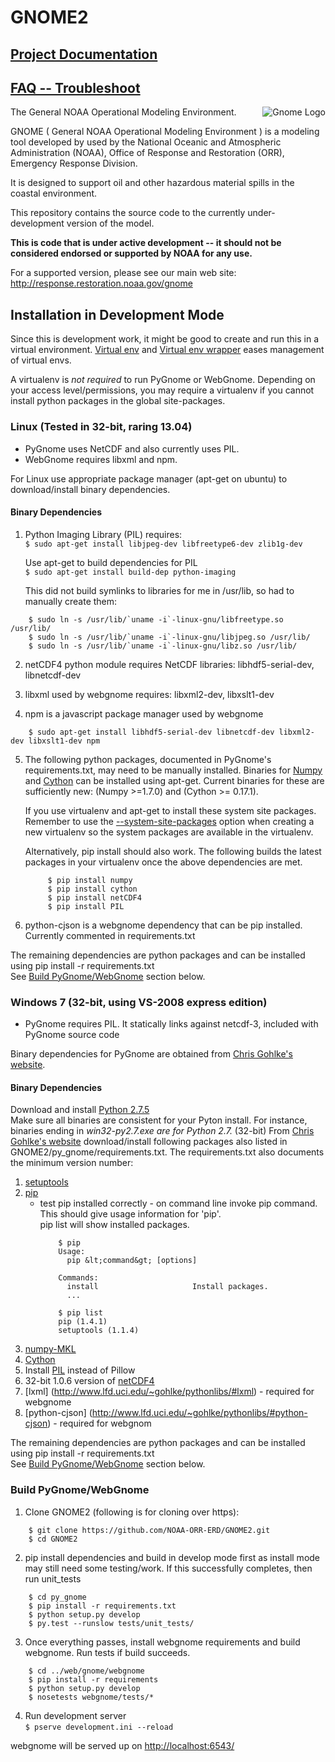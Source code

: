 # GNOME2 #

## [Project Documentation](http://noaa-orr-erd.github.io/GNOME2/) ##
## [FAQ -- Troubleshoot](https://github.com/NOAA-ORR-ERD/GNOME2/wiki/FAQ---Troubleshoot) ##

<img src="http://gnome.orr.noaa.gov/py_gnome_testdata/GnomeIcon128.png" alt="Gnome Logo" title="Gnome" align="right">

The General NOAA Operational Modeling Environment.

GNOME ( General NOAA Operational Modeling Environment ) is a modeling tool
developed by used by the National Oceanic and Atmospheric Administration (NOAA),
Office of Response and Restoration (ORR), Emergency Response Division.


It is designed to support oil and other hazardous material spills in the coastal environment.

This repository contains the source code to the currently under-development version of the model.

**This is code that is under active development -- it should not be considered endorsed or supported by NOAA for any use.**

For a supported version, please see our main web site:  
http://response.restoration.noaa.gov/gnome

## Installation in Development Mode ##

Since this is development work, it might be good to create and run this in a virtual environment.
[Virtual env](http://www.virtualenv.org/en/latest/) and 
[Virtual env wrapper](http://virtualenvwrapper.readthedocs.org/en/latest/) eases management of virtual envs.  

A virtualenv is *not required* to run PyGnome or WebGnome.
Depending on your access level/permissions, you may require a virtualenv if you cannot 
install python packages in the global site-packages. 

### Linux (Tested in 32-bit, raring 13.04) ###

- PyGnome uses NetCDF and also currently uses PIL. 
- WebGnome requires libxml and npm.

For Linux use appropriate package manager (apt-get on ubuntu) to download/install binary dependencies.

#### Binary Dependencies ####

1. Python Imaging Library (PIL) requires:  
    `$ sudo apt-get install libjpeg-dev libfreetype6-dev zlib1g-dev`
   
   Use apt-get to build dependencies for PIL  
    `$ sudo apt-get install build-dep python-imaging`

   This did not build symlinks to libraries for me in /usr/lib, so had to
   manually create them:  
```
    $ sudo ln -s /usr/lib/`uname -i`-linux-gnu/libfreetype.so /usr/lib/  
    $ sudo ln -s /usr/lib/`uname -i`-linux-gnu/libjpeg.so /usr/lib/  
    $ sudo ln -s /usr/lib/`uname -i`-linux-gnu/libz.so /usr/lib/  
```
    
2. netCDF4 python module requires NetCDF libraries: libhdf5-serial-dev, libnetcdf-dev

3. libxml used by webgnome requires: libxml2-dev, libxslt1-dev

4. npm is a javascript package manager used by webgnome

```
    $ sudo apt-get install libhdf5-serial-dev libnetcdf-dev libxml2-dev libxslt1-dev npm
```

5. The following python packages, documented in PyGnome's requirements.txt,
   may need to be manually installed. Binaries for 
   [Numpy](http://packages.ubuntu.com/raring/python/python-numpy) and 
   [Cython](http://packages.ubuntu.com/raring/python/cython) can be installed using apt-get. 
   Current binaries for these are sufficiently new: (Numpy >=1.7.0) and (Cython >= 0.17.1).  

   If you use virtualenv and apt-get to install these system site packages.
   Remember to use the [--system-site-packages](https://pypi.python.org/pypi/virtualenv)
   option when creating a new virtualenv so the system packages are available in the virtualenv.

   Alternatively, pip install should also work. 
   The following builds the latest packages in your virtualenv once the above dependencies are met.
   ```
        $ pip install numpy
        $ pip install cython
        $ pip install netCDF4
        $ pip install PIL
   ```

6. python-cjson is a webgnome dependency that can be pip installed. Currently commented in requirements.txt

The remaining dependencies are python packages and can be installed using pip install -r requirements.txt  
See [Build PyGnome/WebGnome](https://github.com/NOAA-ORR-ERD/GNOME2#build-pygnomewebgnome) section below.

### Windows 7 (32-bit, using VS-2008 express edition) ###

- PyGnome requires PIL. 
  It statically links against netcdf-3, included with PyGnome source code

Binary dependencies for PyGnome are obtained from
[Chris Gohlke's website](http://www.lfd.uci.edu/~gohlke/pythonlibs/).

#### Binary Dependencies ####

Download and install [Python 2.7.5](http://www.python.org/download/)  
Make sure all binaries are consistent for your Pyton install.
For instance, binaries ending in *win32-py2.7.exe are for Python 2.7.* (32-bit) 
From [Chris Gohlke's website](http://www.lfd.uci.edu/~gohlke/pythonlibs/) download/install 
following packages also listed in GNOME2/py_gnome/requirements.txt. The requirements.txt
also documents the minimum version number:  

1. [setuptools](http://www.lfd.uci.edu/~gohlke/pythonlibs/#setuptools)
2. [pip](http://www.lfd.uci.edu/~gohlke/pythonlibs/#pip)
   - test pip installed correctly - on command line invoke pip command.  
     This should give usage information for 'pip'.  
     pip list will show installed packages.  
     ```
         $ pip  
         Usage:  
           pip &lt;command&gt; [options]  
            
         Commands:  
           install                     Install packages.  
           ...  
           
         $ pip list  
         pip (1.4.1)  
         setuptools (1.1.4)  
     ```
3. [numpy-MKL](http://www.lfd.uci.edu/~gohlke/pythonlibs/#numpy)
4. [Cython](http://www.lfd.uci.edu/~gohlke/pythonlibs/#cython)
5. Install [PIL](http://www.pythonware.com/products/pil/) instead of Pillow
6. 32-bit 1.0.6 version of [netCDF4](http://www.lfd.uci.edu/~gohlke/pythonlibs/#netcdf4)
7. [lxml] (http://www.lfd.uci.edu/~gohlke/pythonlibs/#lxml) - required for webgnome
8. [python-cjson] (http://www.lfd.uci.edu/~gohlke/pythonlibs/#python-cjson) - required for webgnom

The remaining dependencies are python packages and can be installed using pip install -r requirements.txt  
See [Build PyGnome/WebGnome](https://github.com/NOAA-ORR-ERD/GNOME2#build-pygnomewebgnome) section below.

### Build PyGnome/WebGnome ###

1. Clone GNOME2 (following is for cloning over https):  
```
    $ git clone https://github.com/NOAA-ORR-ERD/GNOME2.git  
    $ cd GNOME2
```


2. pip install dependencies and build in develop mode first as install mode may still need some testing/work. If this successfully completes, then run unit_tests  
```
    $ cd py_gnome  
    $ pip install -r requirements.txt  
    $ python setup.py develop  
    $ py.test --runslow tests/unit_tests/  
```

3. Once everything passes, install webgnome requirements and build webgnome.  Run tests if build succeeds.  
```
    $ cd ../web/gnome/webgnome  
    $ pip install -r requirements  
    $ python setup.py develop  
    $ nosetests webgnome/tests/*  
```

4. Run development server  
    `$ pserve development.ini --reload`

webgnome will be served up on [http://localhost:6543/](http://localhost:6543/)
